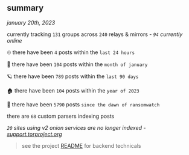 
## summary
_january 20th, 2023_

currently tracking `131` groups across `240` relays & mirrors - _`94` currently online_

⏲ there have been `4` posts within the `last 24 hours`

🦈 there have been `104` posts within the `month of january`

🪐 there have been `789` posts within the `last 90 days`

🏚 there have been `104` posts within the `year of 2023`

🦕 there have been `5790` posts `since the dawn of ransomwatch`

there are `68` custom parsers indexing posts

_`20` sites using v2 onion services are no longer indexed - [support.torproject.org](https://support.torproject.org/onionservices/v2-deprecation/)_

> see the project [README](https://github.com/joshhighet/ransomwatch#ransomwatch--) for backend technicals
